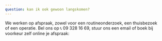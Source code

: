 ```yaml
---
question: kan ik ook gewoon langskomen?
---
```


We werken op afspraak, zowel voor een routineonderzoek, een thuisbezoek of een operatie. Bel ons op 📞 09 328 16 69, stuur ons een email of boek bij voorkeur zelf online je afspraak: